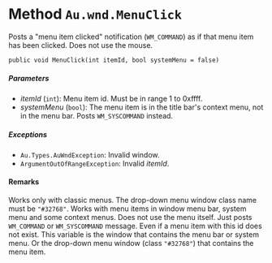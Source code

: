 # Method `Au.wnd.MenuClick`

Posts a "menu item clicked" notification (`WM_COMMAND`) as if that menu item has been clicked. Does not use the mouse.

```
public void MenuClick(int itemId, bool systemMenu = false)
```

##### Parameters

- *itemId*  (`int`):
    Menu item id. Must be in range 1 to 0xffff.
- *systemMenu*  (`bool`):
    The menu item is in the title bar's context menu, not in the menu bar. Posts `WM_SYSCOMMAND` instead.

##### Exceptions

- `Au.Types.AuWndException`:
    Invalid window.
- `ArgumentOutOfRangeException`:
    Invalid *itemId*.

#### Remarks

Works only with classic menus. The drop-down menu window class name must be `"#32768"`. Works with menu items in window menu bar, system menu and some context menus. Does not use the menu itself. Just posts `WM_COMMAND` or `WM_SYSCOMMAND` message. Even if a menu item with this id does not exist. This variable is the window that contains the menu bar or system menu. Or the drop-down menu window (class `"#32768"`) that contains the menu item.